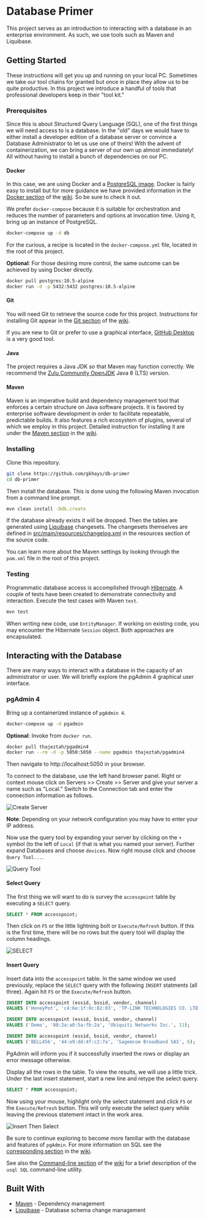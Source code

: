 # Database Primer

This project serves as an introduction to interacting with a database in an enterprise environment. As such, we use tools such as Maven and Liquibase.

## Getting Started

These instructions will get you up and running on your local PC. Sometimes we take our tool chains for granted but once in place they allow us to be quite productive. In this project we introduce a handful of tools that professional developers keep in their "tool kit."

### Prerequisites

Since this is about Structured Query Language (SQL), one of the first things we will need access to is a database. In the "old" days we would have to either install a developer edition of a database server or convince a Database Administrator to let us use one of theirs! With the advent of containerization, we can bring a server of our own up almost immediately! All without having to install a bunch of dependencies on our PC.

#### Docker

In this case, we are using Docker and a [PostgreSQL image](https://hub.docker.com/_/postgres?tab=description). Docker is fairly easy to install but for more guidance we have provided information in the [Docker section](https://github.com/gkhays/db-primer/wiki/Docker-for-Windows) of the [wiki](https://github.com/gkhays/db-primer/wiki). So be sure to check it out.

We prefer `docker-compose` because it is suitable for orchestration and reduces the number of parameters and options at invocation time. Using it, bring up an instance of PostgreSQL.

```bash
docker-compose up -d db
```

For the curious, a recipe is located in the `docker-compose.yml` file, located in the root of this project.

**Optional**: For those desiring more control, the same outcome can be achieved by using Docker directly.

```bash
docker pull postgres:10.5-alpine
docker run -d -p 5432:5432 postgres:10.5-alpine
```

#### Git

You will need Git to retrieve the source code for this project. Instructions for installing Git appear in the [Git section](https://github.com/gkhays/db-primer/wiki/Git-for-Windows) of the [wiki](https://github.com/gkhays/db-primer/wiki).

If you are new to Git or prefer to use a graphical interface, [GitHub Desktop](https://desktop.github.com/) is a very good tool.

#### Java

The project requires a Java JDK so that Maven may function correctly. We recommend the [Zulu Community OpenJDK](https://www.azul.com/downloads/zulu-community/?&architecture=x86-64-bit&package=jdk) Java 8 (LTS) version.

#### Maven

Maven is an imperative build and dependency management tool that enforces a certain structure on Java software projects. It is favored by enterprise software development in order to facilitate repeatable, predictable builds. It also features a rich ecosystem of plugins, several of which we employ in this project. Detailed instruction for installing it are under the [Maven section](https://github.com/gkhays/db-primer/wiki/Maven) in the [wiki](https://github.com/gkhays/db-primer/wiki).

### Installing

Clone this repository.

```bash
git clone https://github.com/gkhays/db-primer
cd db-primer
```

Then install the database. This is done using the following Maven invocation from a command line prompt.

```bash
mvn clean install -Ddb.create
```

If the database already exists it will be dropped. Then the tables are generated using [Liquibase](https://www.liquibase.org/) changesets. The changesets themselves are defined in [src/main/resources/changelog.xml](https://github.com/gkhays/db-primer/blob/master/src/main/resources/changelog.xml) in the resources section of the source code.

You can learn more about the Maven settings by looking through the `pom.xml` file in the root of this project.

### Testing

Programmatic database access is accomplished through [Hibernate](https://hibernate.org/). A couple of tests have been created to demonstrate connectivity and interaction. Execute the test cases with Maven `test`.

```bash
mvn test
```

When writing new code, use `EntityManager`. If working on existing code, you may encounter the Hibernate `Session` object. Both approaches are encapsulated.

## Interacting with the Database

There are many ways to interact with a database in the capacity of an administrator or user. We will briefly explore the pgAdmin 4 graphical user interface.

### pgAdmin 4

Bring up a containerized instance of `pgAdmin 4`.

```bash
docker-compose up -d pgadmin
```

**Optional**: Invoke from `docker run`.

```bash
docker pull thajeztah/pgadmin4
docker run --rm -d -p 5050:5050 --name pgadmin thajeztah/pgadmin4
```

Then navigate to http://localhost:5050 in your browser.

To connect to the database, use the left hand browser panel. Right or context mouse click on Servers >> Create >> Server and give your server a name such as "Local." Switch to the Connection tab and enter the connection information as follows.

![Create Server](doc/images/create-server.png)

**Note**: Depending on your network configuration you may have to enter your IP address.

Now use the query tool by expanding your server by clicking on the `+` symbol (to the left of `Local` (if that is what you named your server). Further expand Databases and choose `devices`. Now right mouse click and choose `Query Tool...`.

![Query Tool](doc/images/query-tool.png)

#### Select Query

The first thing we will want to do is survey the `accesspoint` table by executing a `SELECT` query.

```sql
SELECT * FROM accesspoint;
```

Then click on `F5` or the little lightning bolt or `Execute/Refresh` button. If this is the first time, there will be no rows but the query tool will display the column headings.

![SELECT](doc/images/empty-select.png)

#### Insert Query

Insert data into the `accesspoint` table. In the same window we used previously, replace the `SELECT` query with the following `INSERT` statments (all three). Again hit `F5` or the `Execute/Refresh` button.

```sql
INSERT INTO accesspoint (essid, bssid, vendor, channel)
VALUES ('HoneyPot', 'c4:6e:1f:0c:82:03', 'TP-LINK TECHNOLOGIES CO. LTD.', 4);

INSERT INTO accesspoint (essid, bssid, vendor, channel)
VALUES ('Demo', '80:2a:a8:5a:fb:2a', 'Ubiquiti Networks Inc.', 11);

INSERT INTO accesspoint (essid, bssid, vendor, channel)
VALUES ('BELL456', '44:e9:dd:4f:c2:7a', 'Sagemcom Broadband SAS', 6);
```

PgAdmin will inform you if it successfully inserted the rows or display an error message otherwise.

Display all the rows in the table. To view the results, we will use a little trick. Under the last insert statement, start a new line and retype the select query.

```sql
SELECT * FROM accesspoint;
```

Now using your mouse, highlight only the select statement and click `F5` or the `Execute/Refresh` button. This will only execute the select query while leaving the previous statement intact in the work area.

![Insert Then Select](doc/images/insert-select.png)

Be sure to continue exploring to become more familiar with the database and features of `pgAdmin`. For more information on SQL see the [corresponding section](https://github.com/gkhays/db-primer/wiki/SQL-Mini-Tutorial) in the [wiki](https://github.com/gkhays/db-primer/wiki).

See also the [Command-line section](https://github.com/gkhays/db-primer/wiki/Universal-Command-Line-Interface-for-SQL-Databases) of the [wiki](https://github.com/gkhays/db-primer/wiki) for a brief description of the `usql SQL` command-line utility.

## Built With

* [Maven](https://maven.apache.org/) - Dependency management
* [Liquibase](https://www.liquibase.org/) - Database schema change management
